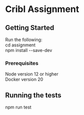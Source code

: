 # Cribl Assignment

## Getting Started

Run the following:  
cd assignment  
npm install --save-dev


### Prerequisites

Node version 12 or higher  
Docker version 20


## Running the tests

npm run test
